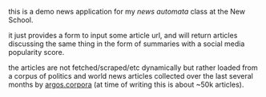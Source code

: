 this is a demo news application for my _news automata_ class at the New School.

it just provides a form to input some article url, and will return articles discussing
the same thing in the form of summaries with a social media popularity score.

the articles are not fetched/scraped/etc dynamically but rather loaded from a corpus of
politics and world news articles collected over the last several months by
[argos.corpora](https://github.com/publicscience/argos.corpora) (at time of writing this is about ~50k articles).